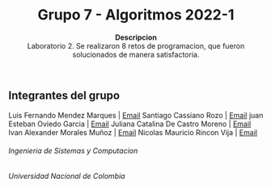 <h1 align="center">Grupo 7 - Algoritmos 2022-1</h1>
<p align="center"><strong>Descripcion</strong>
<br>
Laboratorio 2. Se realizaron 8 retos de programacion, que fueron solucionados de manera satisfactoria.
</p>
<br/>
 
<h2>Integrantes del grupo</h2>
 
Luis Fernando Mendez Marques | <a href = "mailto: lumendezm@unal.edu.co" target="_blank">Email</a>
Santiago Cassiano Rozo | <a href = "mailto: scassiano@unal.edu.co" target="_blank">Email</a>
juan Esteban Oviedo Garcia | <a href = "mailto: joviedog@unal.edu.co" target="_blank">Email</a>
Juliana Catalina De Castro Moreno | <a href = "mailto: jdec@unal.edu.co" target="_blank">Email</a>
Ivan Alexander Morales Muñoz | <a href = "mailto: imorales@unal.edu.co" target="_blank">Email</a>
Nicolas Mauricio Rincon Vija | <a href = "mailto: nrinconv@unal.edu.co" target="_blank">Email</a>

<h6>Ingenieria de Sistemas y Computacion</h6>
<h6>Universidad Nacional de Colombia</h6>